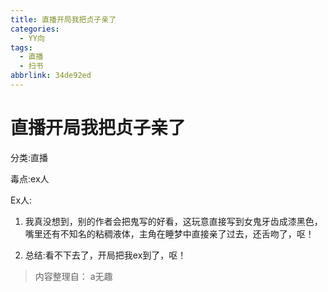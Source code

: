 ```yaml
---
title: 直播开局我把贞子亲了
categories:
  - YY向
tags:
  - 直播
  - 扫书
abbrlink: 34de92ed
---
```

# 直播开局我把贞子亲了
分类:直播

毒点:ex人

Ex人:

1.  我真没想到，别的作者会把鬼写的好看，这玩意直接写到女鬼牙齿成漆黑色，嘴里还有不知名的粘稠液体，主角在睡梦中直接亲了过去，还舌吻了，呕！

2.  总结:看不下去了，开局把我ex到了，呕！


> 内容整理自： a无趣